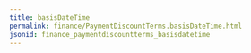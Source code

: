 ```yaml
---
title: basisDateTime
permalink: finance/PaymentDiscountTerms.basisDateTime.html
jsonid: finance_paymentdiscountterms_basisdatetime
---
```

